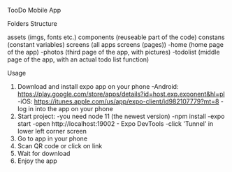 TooDo Mobile App

Folders Structure

assets (imgs, fonts etc.)
components (reuseable part of the code)
constans (constant variables)
screens (all apps screens (pages))
-home (home page of the app)
-photos (third page of the app, with pictures)
-todolist (middle page of the app, with an actual todo list function)



Usage

1. Download and install expo app on your phone
-Android: https://play.google.com/store/apps/details?id=host.exp.exponent&hl=pl
-iOS: https://itunes.apple.com/us/app/expo-client/id982107779?mt=8
-log in into the app on your phone
2. Start project:
-you need node 11 (the newest version)
-npm install
-expo start
-open http://localhost:19002 - Expo DevTools
-click 'Tunnel' in lower left corner screen
3. Go to app in your phone
4. Scan QR code or click on link
5. Wait for download
6. Enjoy the app 
